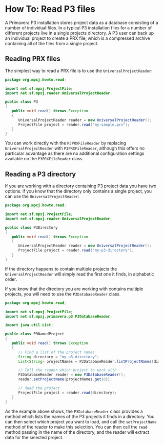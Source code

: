 # How To: Read P3 files
A Primavera P3 installation stores project data as a database consisting of a
number of individual files. In a typical P3 installation files for a number of
different projects live in a single projects directory. A P3 user can back up an
individual project to create a PRX file, which is a compressed archive
containing all of the files from a single project.

## Reading PRX files
The simplest way to read a PRX file is to use the `UniversalProjectReader`:

```java
package org.mpxj.howto.read;

import net.sf.mpxj.ProjectFile;
import net.sf.mpxj.reader.UniversalProjectReader;

public class P3
{
   public void read() throws Exception
   {
      UniversalProjectReader reader = new UniversalProjectReader();
      ProjectFile project = reader.read("my-sample.prx");
   }
}
```

You can work directly with the `P3PRXFileReader` by replacing
`UniversalProjectReader` with `P3PRXFileReader`, although this offers no
particular advantage as there are no additional configuration settings available
on the `P3PRXFileReader` class.

## Reading a P3 directory
If you are working with a directory containing P3 project data you have two
options. If you know that the directory only contains a single project, you can
use the `UniversalProjectReader`:

```java
package org.mpxj.howto.read;

import net.sf.mpxj.ProjectFile;
import net.sf.mpxj.reader.UniversalProjectReader;

public class P3Directory
{
   public void read() throws Exception
   {
      UniversalProjectReader reader = new UniversalProjectReader();
      ProjectFile project = reader.read("my-p3-directory");
   }
}
```

If the directory happens to contain multiple projects the
`UniversalProjectReader` will simply read the first one it finds, in alphabetic
order.

If you know that the directory you are working with contains multiple projects,
you will need to use the `P3DatabaseReader` class.

```java
package org.mpxj.howto.read;

import net.sf.mpxj.ProjectFile;
import net.sf.mpxj.primavera.p3.P3DatabaseReader;

import java.util.List;

public class P3NamedProject
{
   public void read() throws Exception
   {
      // Find a list of the project names
      String directory = "my-p3-directory";
      List<String> projectNames = P3DatabaseReader.listProjectNames(directory);

      // Tell the reader which project to work with
      P3DatabaseReader reader = new P3DatabaseReader();
      reader.setProjectName(projectNames.get(0));

      // Read the project
      ProjectFile project = reader.read(directory);
   }
}
```

As the example above shows, the `P3DatabaseReader` class provides a method which
lists the names of the P3 projects it finds in a directory. You can then select
which project you want to load, and call the `setProjectName` method of the
reader to make this selection. You can then call the `read` method passing in
the name of the directory, and the reader will extract data for the selected
project.
